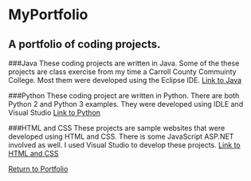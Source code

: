 # MyPortfolio
A portfolio of coding projects.
----
###Java
These coding projects are written in Java. Some of the these projects are class exercise from
my time a Carroll County Commuinty College. Most them were developed using the Eclipse IDE.
[Link to Java](https://github.com/dzdykes/MyPortfolio/tree/master/Java)

###Python
These coding project are written in Python. There are both Python 2 and Python 3 examples.
They were developed using IDLE and Visual Studio [Link to Python](https://github.com/dzdykes/MyPortfolio/tree/master/Python)

###HTML and CSS
These projects are sample websites that were developed using HTML and CSS. There is some JavaScript
ASP.NET involved as well. I used Visual Studio to develop these projects. [Link to HTML and CSS](https://github.com/dzdykes/MyPortfolio/)

[Return to Portfolio](https://github.com/dzdykes/MyPortfolio/)
